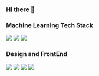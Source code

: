 ### Hi there 👋

<!--
**KiloSat/KiloSat** is a ✨ _special_ ✨ repository because its `README.md` (this file) appears on your GitHub profile.

Here are some ideas to get you started:

- 🔭 I’m currently working on ...
- 🌱 I’m currently learning ...
- 👯 I’m looking to collaborate on ...
- 🤔 I’m looking for help with ...
- 💬 Ask me about ...
- 📫 How to reach me: ...
- 😄 Pronouns: ...
- ⚡ Fun fact: ...
-->


<p align='left'>
  <h3>Machine Learning Tech Stack</h3>
  <a href="https://icons8.com/icon/n3QRpDA7KZ7P/tensorflow"><img src="https://img.icons8.com/color/48/000000/tensorflow.png"/></a>
  <a href="https://icons8.com/icon/Rc0Xn5AtE8kX/python"><img src="https://img.icons8.com/color/48/000000/python--v2.png"/></a>
  <a href="https://icons8.com/icon/20773/google-cloud-platform"><img src="https://img.icons8.com/color/48/000000/google-cloud-platform.png"/></a>
  <br>
  <h3>Design and FrontEnd</h3>
  <a href="https://icons8.com/icon/8gfeOoqrHqJU/figma"><img src="https://img.icons8.com/color/48/000000/figma--v2.png"/></a>
  <a href="https://icons8.com/icon/20909/html-5"><img src="https://img.icons8.com/color/48/000000/html-5--v1.png"/></a>
  <a href="https://icons8.com/icon/21278/css3"><img src="https://img.icons8.com/color/48/000000/css3.png"/></a>
  <a href="https://icons8.com/icon/tGvHBPJaKqEd/javascript"><img src="https://img.icons8.com/color/48/000000/javascript--v2.png"/></a>
</p>  
